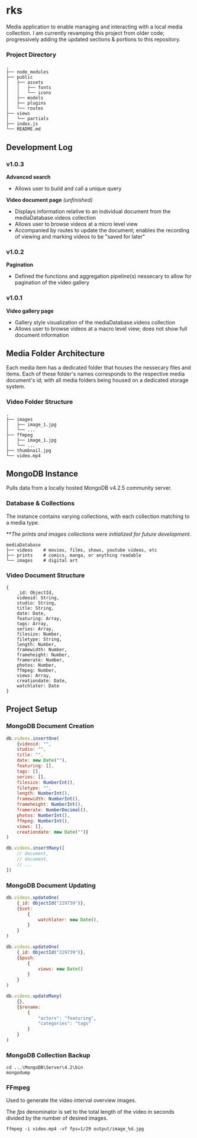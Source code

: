 # rks
Media application to enable managing and interacting with a local media collection. I am currently revamping this project from older code; progressively adding the updated sections & portions to this repository.

### Project Directory
```
.
├── node_modules
├── public
│   ├── assets
│   │   ├── fonts
│   │   └── icons
│   ├── models
│   ├── plugins
│   └── routes
├── views
│   └── partials
├── index.js
└── README.md
```

## Development Log

### v1.0.3
**Advanced search**
- Allows user to build and call a unique query

**Video document page** *(unfinished)*
- Displays information relative to an individual document from the mediaDatabase.videos collection
- Allows user to browse videos at a micro level view
- Accompanied by routes to update the document; enables the recording of viewing and marking videos to be "saved for later"

### v1.0.2
**Pagination**
- Defined the functions and aggregation pipeline(s) nessecary to allow for pagination of the video gallery

### v1.0.1
**Video gallery page**
- Gallery style visualization of the mediaDatabase.videos collection
- Allows user to browse videos at a macro level view; does not show full document information

## Media Folder Architecture
Each media item has a dedicated folder that houses the nessecary files and items. Each of these folder's names corresponds to the respective media document's id; with all media folders being housed on a dedicated storage system.

### Video Folder Structure
```
.
├── images
│   ├── image_1.jpg
│   └── ...
├── ffmpeg
│   ├── image_1.jpg
│   └── ...
├── thumbnail.jpg
└── video.mp4
```

## MongoDB Instance
Pulls data from a locally hosted MongoDB v4.2.5 community server.

### Database & Collections
The instance contains varying collections, with each collection matching to a media type.

***The prints and images collections were initialized for future development.*
```
mediaDatabase
├── videos    # movies, films, shows, youtube videos, etc
├── prints    # comics, manga, or anything readable
└── images    # digital art
```

### Video Document Structure
```
{
	_id: ObjectId,
	videoid: String,
	studio: String,
	title: String,
	date: Date,
	featuring: Array,
	tags: Array,
	series: Array,
	filesize: Number,
	filetype: String,
	length: Number,
	framewidth: Number,
	frameheight: Number,
	framerate: Number,
	photos: Number,
	ffmpeg: Number,
	views: Array,
	creationdate: Date,
	watchlater: Date
}

```


## Project Setup

### MongoDB Document Creation
```js
db.videos.insertOne(
	{videoid: "",
	studio: "",
	title: "",
	date: new Date(""),
	featuring: [],
	tags: [],
	series: [],
	filesize: NumberInt(),
	filetype: "",
	length: NumberInt(),
	framewidth: NumberInt(),
	frameheight: NumberInt(),
	framerate: NumberDecimal(),
	photos: NumberInt(),
	ffmpeg: NumberInt(),
	views: [],
	creationdate: new Date("")}
)
```

```js
db.videos.insertMany([
	// document,
	// document,
	// ...
])
```

### MongoDB Document Updating
```js
db.videos.updateOne(
	{_id: ObjectId("229739")},
	{$set: 
		{
			watchlater: new Date(),
		}
	}
)
```

```js
db.videos.updateOne(
	{_id: ObjectId("229739")},
	{$push: 
		{
			views: new Date()
		}
	}
)
```

```js
db.videos.updateMany(
	{},
	{$rename: 
		{
			"actors": "featuring",
			"categories": "tags"
		}
	}
)
```

### MongoDB Collection Backup
```
cd ...\MongoDB\Server\4.2\bin
mongodump
```

### FFmpeg
Used to generate the video interval overview images.

The *fps* denominator is set to the total length of the video in seconds divided by the number of desired images.
```
ffmpeg -i video.mp4 -vf fps=1/29 output/image_%d.jpg
```

